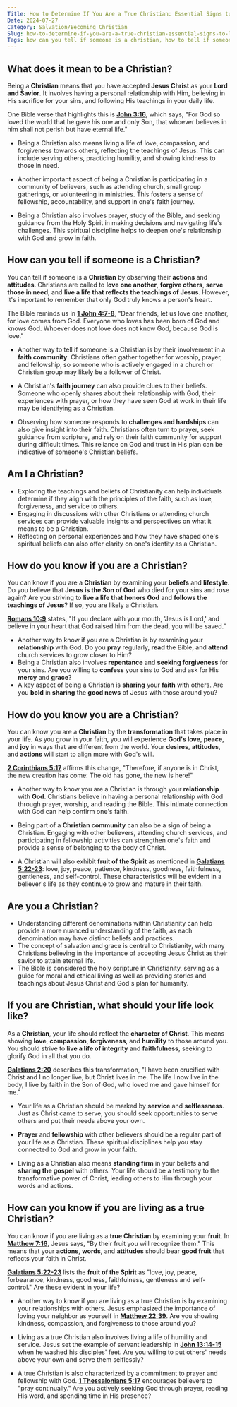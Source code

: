 ```yaml
---
Title: How to Determine If You Are a True Christian: Essential Signs to Look For
Date: 2024-07-27
Category: Salvation/Becoming Christian
Slug: how-to-determine-if-you-are-a-true-christian-essential-signs-to-look-for
Tags: how can you tell if someone is a christian, how to tell if someone is a christian, how to tell if someone is christian, how to know if someone is a christian, how do you know if your christian, am i christian, am i a christian, how do you know if someone is a christian, how do you know you are a christian, if you are christian, are you a christian, how do you know if you are a christian, salvation, becoming christian
---
```

## What does it mean to be a Christian?

Being a **Christian** means that you have accepted **Jesus Christ** as your **Lord and Savior**. It involves having a personal relationship with Him, believing in His sacrifice for your sins, and following His teachings in your daily life.

One Bible verse that highlights this is **[John 3:16](https://www.bibleref.com/John/3/John-3-16.html)**, which says, "For God so loved the world that he gave his one and only Son, that whoever believes in him shall not perish but have eternal life."

- Being a Christian also means living a life of love, compassion, and forgiveness towards others, reflecting the teachings of Jesus. This can include serving others, practicing humility, and showing kindness to those in need.
  
- Another important aspect of being a Christian is participating in a community of believers, such as attending church, small group gatherings, or volunteering in ministries. This fosters a sense of fellowship, accountability, and support in one's faith journey.
  
- Being a Christian also involves prayer, study of the Bible, and seeking guidance from the Holy Spirit in making decisions and navigating life's challenges. This spiritual discipline helps to deepen one's relationship with God and grow in faith.


## How can you tell if someone is a Christian?

You can tell if someone is a **Christian** by observing their **actions** and **attitudes**. Christians are called to **love one another**, **forgive others**, **serve those in need**, and **live a life that reflects the teachings of Jesus**. However, it's important to remember that only God truly knows a person's heart.

The Bible reminds us in **[1 John 4:7-8](https://www.bibleref.com/1-John/4/1-John-4-7.html)**, "Dear friends, let us love one another, for love comes from God. Everyone who loves has been born of God and knows God. Whoever does not love does not know God, because God is love."

- Another way to tell if someone is a Christian is by their involvement in a **faith community**. Christians often gather together for worship, prayer, and fellowship, so someone who is actively engaged in a church or Christian group may likely be a follower of Christ.

- A Christian's **faith journey** can also provide clues to their beliefs. Someone who openly shares about their relationship with God, their experiences with prayer, or how they have seen God at work in their life may be identifying as a Christian.

- Observing how someone responds to **challenges and hardships** can also give insight into their faith. Christians often turn to prayer, seek guidance from scripture, and rely on their faith community for support during difficult times. This reliance on God and trust in His plan can be indicative of someone's Christian beliefs.


## Am I a Christian?

- Exploring the teachings and beliefs of Christianity can help individuals determine if they align with the principles of the faith, such as love, forgiveness, and service to others.
- Engaging in discussions with other Christians or attending church services can provide valuable insights and perspectives on what it means to be a Christian.
- Reflecting on personal experiences and how they have shaped one's spiritual beliefs can also offer clarity on one's identity as a Christian.


## How do you know if you are a Christian?

You can know if you are a **Christian** by examining your **beliefs** and **lifestyle**. Do you believe that **Jesus is the Son of God** who died for your sins and rose again? Are you striving to **live a life that honors God** and **follows the teachings of Jesus**? If so, you are likely a Christian.

**[Romans 10:9](https://www.bibleref.com/Romans/10/Romans-10-9.html)** states, "If you declare with your mouth, 'Jesus is Lord,' and believe in your heart that God raised him from the dead, you will be saved."

- Another way to know if you are a Christian is by examining your **relationship** with God. Do you **pray** regularly, **read** the Bible, and **attend** church services to grow closer to Him?
- Being a Christian also involves **repentance** and **seeking forgiveness** for your sins. Are you willing to **confess** your sins to God and ask for His **mercy** and **grace**?
- A key aspect of being a Christian is **sharing** your **faith** with others. Are you **bold** in **sharing** the **good news** of Jesus with those around you?


## How do you know you are a Christian?

You can know you are a **Christian** by the **transformation** that takes place in your life. As you grow in your faith, you will experience **God's love**, **peace**, and **joy** in ways that are different from the world. Your **desires**, **attitudes**, and **actions** will start to align more with God's will.

**[2 Corinthians 5:17](https://www.bibleref.com/2-Corinthians/5/2-Corinthians-5-17.html)** affirms this change, "Therefore, if anyone is in Christ, the new creation has come: The old has gone, the new is here!"

- Another way to know you are a Christian is through your **relationship** with **God**. Christians believe in having a personal relationship with God through prayer, worship, and reading the Bible. This intimate connection with God can help confirm one's faith.

- Being part of a **Christian community** can also be a sign of being a Christian. Engaging with other believers, attending church services, and participating in fellowship activities can strengthen one's faith and provide a sense of belonging to the body of Christ.

- A Christian will also exhibit **fruit of the Spirit** as mentioned in **[Galatians 5:22-23](https://www.bibleref.com/Galatians/5/Galatians-5-22.html)**: love, joy, peace, patience, kindness, goodness, faithfulness, gentleness, and self-control. These characteristics will be evident in a believer's life as they continue to grow and mature in their faith.


## Are you a Christian?

- Understanding different denominations within Christianity can help provide a more nuanced understanding of the faith, as each denomination may have distinct beliefs and practices.
- The concept of salvation and grace is central to Christianity, with many Christians believing in the importance of accepting Jesus Christ as their savior to attain eternal life.
- The Bible is considered the holy scripture in Christianity, serving as a guide for moral and ethical living as well as providing stories and teachings about Jesus Christ and God's plan for humanity.


## If you are Christian, what should your life look like?

As a **Christian**, your life should reflect the **character of Christ**. This means showing **love**, **compassion**, **forgiveness**, and **humility** to those around you. You should strive to **live a life of integrity** and **faithfulness**, seeking to glorify God in all that you do.

**[Galatians 2:20](https://www.bibleref.com/Galatians/2/Galatians-2-20.html)** describes this transformation, "I have been crucified with Christ and I no longer live, but Christ lives in me. The life I now live in the body, I live by faith in the Son of God, who loved me and gave himself for me."

- Your life as a Christian should be marked by **service** and **selflessness**. Just as Christ came to serve, you should seek opportunities to serve others and put their needs above your own.
  
- **Prayer** and **fellowship** with other believers should be a regular part of your life as a Christian. These spiritual disciplines help you stay connected to God and grow in your faith.
  
- Living as a Christian also means **standing firm** in your beliefs and **sharing the gospel** with others. Your life should be a testimony to the transformative power of Christ, leading others to Him through your words and actions.


## How can you know if you are living as a true Christian?

You can know if you are living as a **true Christian** by examining your **fruit**. In **[Matthew 7:16](https://www.bibleref.com/Matthew/7/Matthew-7-16.html)**, Jesus says, "By their fruit you will recognize them." This means that your **actions**, **words**, and **attitudes** should bear **good fruit** that reflects your faith in Christ.

**[Galatians 5:22-23](https://www.bibleref.com/Galatians/5/Galatians-5-22.html)** lists the **fruit of the Spirit** as "love, joy, peace, forbearance, kindness, goodness, faithfulness, gentleness and self-control." Are these evident in your life?

- Another way to know if you are living as a true Christian is by examining your relationships with others. Jesus emphasized the importance of loving your neighbor as yourself in **[Matthew 22:39](https://www.bibleref.com/Matthew/22/Matthew-22-39.html)**. Are you showing kindness, compassion, and forgiveness to those around you?
  
- Living as a true Christian also involves living a life of humility and service. Jesus set the example of servant leadership in **[John 13:14-15](https://www.bibleref.com/John/13/John-13-14.html)** when he washed his disciples' feet. Are you willing to put others' needs above your own and serve them selflessly?
  
- A true Christian is also characterized by a commitment to prayer and fellowship with God. **[1 Thessalonians 5:17](https://www.bibleref.com/1-Thessalonians/5/1-Thessalonians-5-17.html)** encourages believers to "pray continually." Are you actively seeking God through prayer, reading His word, and spending time in His presence?
